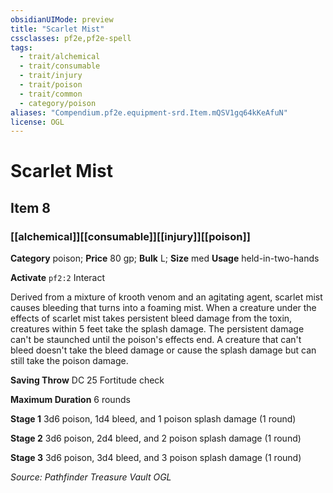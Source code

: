 ```yaml
---
obsidianUIMode: preview
title: "Scarlet Mist"
cssclasses: pf2e,pf2e-spell
tags:
  - trait/alchemical
  - trait/consumable
  - trait/injury
  - trait/poison
  - trait/common
  - category/poison
aliases: "Compendium.pf2e.equipment-srd.Item.mQSV1gq64kKeAfuN"
license: OGL
---
```

# Scarlet Mist
## Item 8
### [[alchemical]][[consumable]][[injury]][[poison]]

**Category** poison; 
**Price** 80 gp; 
**Bulk** L; **Size** med
**Usage** held-in-two-hands

**Activate** `pf2:2` Interact

Derived from a mixture of krooth venom and an agitating agent, scarlet mist causes bleeding that turns into a foaming mist. When a creature under the effects of scarlet mist takes persistent bleed damage from the toxin, creatures within 5 feet take the splash damage. The persistent damage can't be staunched until the poison's effects end. A creature that can't bleed doesn't take the bleed damage or cause the splash damage but can still take the poison damage.

**Saving Throw** DC 25 Fortitude check

**Maximum Duration** 6 rounds

**Stage 1** 3d6 poison, 1d4 bleed, and 1 poison splash damage (1 round)

**Stage 2** 3d6 poison, 2d4 bleed, and 2 poison splash damage (1 round)

**Stage 3** 3d6 poison, 3d4 bleed, and 3 poison splash damage (1 round)

*Source: Pathfinder Treasure Vault*
*OGL*
